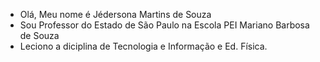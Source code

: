 - Olá, Meu nome é Jédersona Martins de Souza
- Sou Professor do Estado de São Paulo na Escola PEI Mariano Barbosa de Souza 
- Leciono a diciplina de Tecnologia e Informação e Ed. Física. 
<!---
Profjedy/Profjedy is a ✨ special ✨ repository because its `README.md` (this file) appears on your GitHub profile.
You can click the Preview link to take a look at your changes.
--->
